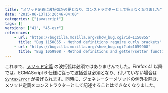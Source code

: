 ```yaml
---
title: "メソッド定義に波括弧が必要となり、コンストラクターとして扱えなくなりました"
date: "2015-06-13T15:20:46-04:00"
categories: ["javascript"]
tags: []
versions: ["41", "45-esr"]
references:
    - url: "https://bugzilla.mozilla.org/show_bug.cgi?id=1150855"
      title: "Bug 1150855 - Method definitions require curly brackets"
    - url: "https://bugzilla.mozilla.org/show_bug.cgi?id=1059908"
      title: "Bug 1059908 - Method definitions and getter/setter functions should not be constructors"
---
```

これまで、[メソッド定義](https://developer.mozilla.org/docs/Web/JavaScript/Reference/Functions/Method_definitions) の波括弧は必須ではありませんでした。Firefox 41 以降では、ECMAScript 6 仕様に従って波括弧は必須となり、付いていない場合は [`SyntaxError`](https://developer.mozilla.org/docs/Web/JavaScript/Reference/Global_Objects/SyntaxError) が投げられます。同時に、ジェネレーターメソッドの例外を除き、メソッド定義をコンストラクターとして記述することはできなくなりました。

